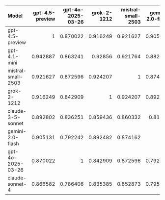 | Model              |   gpt-4.5-preview |   gpt-4o-2025-03-26 |   grok-2-1212 |   mistral-small-2503 |   gemini-2.0-flash |   claude-3-5-sonnet |   claude-sonnet-4 |   gpt-4.1-mini |     SUM |
|:-------------------|------------------:|--------------------:|--------------:|---------------------:|-------------------:|--------------------:|------------------:|---------------:|--------:|
| gpt-4.5-preview    |          1        |            0.870022 |      0.916249 |             0.921627 |           0.905131 |            0.892802 |          0.866582 |       0.942887 | 7.3153  |
| gpt-4.1-mini       |          0.942887 |            0.863241 |      0.92856  |             0.921764 |           0.882055 |            0.865403 |          0.872045 |       1        | 7.27596 |
| mistral-small-2503 |          0.921627 |            0.872596 |      0.924207 |             1        |           0.874162 |            0.860332 |          0.852873 |       0.921764 | 7.22756 |
| grok-2-1212        |          0.916249 |            0.842909 |      1        |             0.924207 |           0.892482 |            0.859436 |          0.835385 |       0.92856  | 7.19923 |
| claude-3-5-sonnet  |          0.892802 |            0.836251 |      0.859436 |             0.860332 |           0.81028  |            1        |          0.835198 |       0.865403 | 6.9597  |
| gemini-2.0-flash   |          0.905131 |            0.792242 |      0.892482 |             0.874162 |           1        |            0.81028  |          0.795389 |       0.882055 | 6.95174 |
| gpt-4o-2025-03-26  |          0.870022 |            1        |      0.842909 |             0.872596 |           0.792242 |            0.836251 |          0.786406 |       0.863241 | 6.86367 |
| claude-sonnet-4    |          0.866582 |            0.786406 |      0.835385 |             0.852873 |           0.795389 |            0.835198 |          1        |       0.872045 | 6.84388 |